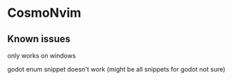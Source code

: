 # CosmoNvim
## Known issues
only works on windows

godot enum snippet doesn't work (might be all snippets for godot not sure)
